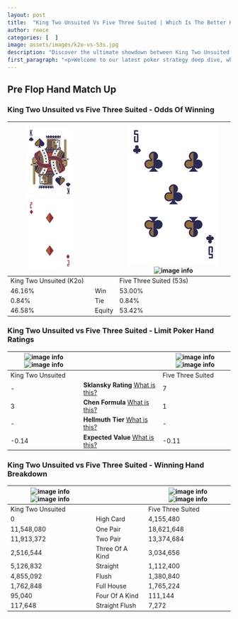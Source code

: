 ```yaml
---
layout: post
title:  "King Two Unsuited Vs Five Three Suited | Which Is The Better Hand In Poker? A Complete Guide"
author: reece
categories: [  ]
image: assets/images/k2o-vs-53s.jpg
description: "Discover the ultimate showdown between King Two Unsuited and Five Three Suited in poker! Uncover the odds, strategies, and scenarios where one hand triumphs over the other. Get ready to up your poker game with this thrilling analysis."
first_paragraph: "<p>Welcome to our latest poker strategy deep dive, where we're pitting two distinct hands against each other in a high-stakes showdown: King Two Unsuited vs Five Three Suited.</p><p>In the dynamic world of poker, every decision counts, and knowing which hand holds the upper hand is key to your success at the table.</p><p>In this article, we'll dissect these two hands, explore the scenarios where one dominates the other, and equip you with the knowledge to make strategic choices that can tip the odds in your favor.</p><p>Get ready to unravel the intriguing dynamics of these poker hands and elevate your game to new heights.</p>"
---
```




[comment]: # (sp0)

## Pre Flop Hand Match Up

<div class="table hand-ratings" markdown="1"> 



### King Two Unsuited vs Five Three Suited - Odds Of Winning


    
| ![image info](assets/images/hand1/K.png) ![image info](assets/images/hand1/2o.png) |  | ![image info](assets/images/hand2/5.png) ![image info](assets/images/hand2/3s.png) |
| -------- | -------- | -------- |
| King Two Unsuited (K2o) |  | Five Three Suited (53s) |
| 46.16% | Win | 53.00% |
| 0.84% | Tie | 0.84% |
| 46.58% | Equity | 53.42% |




[comment]: # (sp1)



### King Two Unsuited vs Five Three Suited - Limit Poker Hand Ratings


    
| ![image info](https://www.riverpairs.com/assets/images/hand1/K.png) ![image info](https://www.riverpairs.com/assets/images/hand1/2o.png) |  | ![image info](https://www.riverpairs.com/assets/images/hand2/5.png) ![image info](https://www.riverpairs.com/assets/images/hand2/3s.png) |
| -------- | -------- | -------- |
| King Two Unsuited |  | Five Three Suited |
| - | **Sklansky Rating** [What is this?](/sklansky-rating-explained) | 7 |
| 3 | **Chen Formula** [What is this?](/chen-formula-explained) | 1 |
| - | **Hellmuth Tier** [What is this?](/Hellmuth-tier-explained) | - |
| -0.14 | **Expected Value** [What is this?](/expected-value-explained) | -0.11 |




[comment]: # (sp2)



### King Two Unsuited vs Five Three Suited - Winning Hand Breakdown


    
| ![image info](https://www.riverpairs.com/assets/images/hand1/K.png) ![image info](https://www.riverpairs.com/assets/images/hand1/2o.png) |  | ![image info](https://www.riverpairs.com/assets/images/hand2/5.png) ![image info](https://www.riverpairs.com/assets/images/hand2/3s.png) |
| -------- | -------- | -------- |
| King Two Unsuited |  | Five Three Suited |
| 0 | High Card | 4,155,480 |
| 11,548,080 | One Pair | 18,621,648 |
| 11,913,372 | Two Pair | 13,374,684 |
| 2,516,544 | Three Of A Kind | 3,034,656 |
| 5,126,832 | Straight | 1,112,400 |
| 4,855,092 | Flush | 1,380,840 |
| 1,762,848 | Full House | 1,765,224 |
| 95,040 | Four Of A Kind | 111,144 |
| 117,648 | Straight Flush | 7,272 |




[comment]: # (sp3)



</div>

[comment]: # (sp4)



[comment]: # (sp5)


